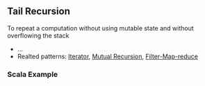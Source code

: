 ## Tail Recursion

To repeat a computation without using mutable state and without overflowing the stack
  - ...
  - Realted patterns: [Iterator](https://github.com/OndrejKucera/knowledge_design_patterns/blob/master/Iterator.md), [Mutual Recursion](), [Filter-Map-reduce]()
  
### Scala Example
